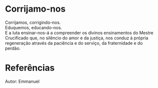 # Corrijamo-nos
Corrijamos, corrigindo-nos.  
Eduquemos, educando-nos.  
E a luta ensinar-nos-á a compreender os divinos ensinamentos do Mestre Crucificado que, no silêncio do amor e da justiça, nos conduz à própria regeneração através da paciência e do serviço, da fraternidade e do perdão.  


# Referências
Autor: Emmanuel
